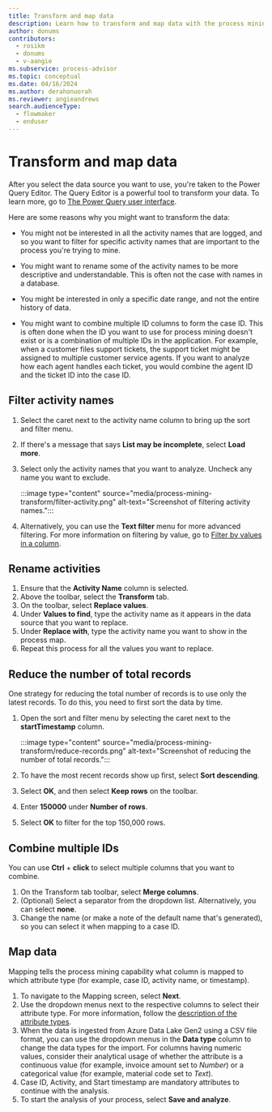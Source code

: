 ```yaml
---
title: Transform and map data
description: Learn how to transform and map data with the process mining capability in Power Automate.
author: donums
contributors:
  - rosikm
  - donums
  - v-aangie  
ms.subservice: process-advisor
ms.topic: conceptual
ms.date: 04/16/2024
ms.author: derahonuorah
ms.reviewer: angieandrews
search.audienceType: 
  - flowmaker
  - enduser
---
```


# Transform and map data

After you select the data source you want to use, you're taken to the Power Query Editor. The Query Editor is a powerful tool to transform your data. To learn more, go to [The Power Query user interface](/power-query/power-query-ui).

Here are some reasons why you might want to transform the data:

- You might not be interested in all the activity names that are logged, and so you want to filter for specific activity names that are important to the process you're trying to mine.

- You might want to rename some of the activity names to be more descriptive and understandable. This is often not the case with names in a database.

- You might be interested in only a specific date range, and not the entire history of data.

- You might want to combine multiple ID columns to form the case ID. This is often done when the ID you want to use for process mining doesn't exist or is a combination of multiple IDs in the application. For example, when a customer files support tickets, the support ticket might be assigned to multiple customer service agents. If you want to analyze how each agent handles each ticket, you would combine the agent ID and the ticket ID into the case ID.

## Filter activity names

1. Select the caret next to the activity name column to bring up the sort and filter menu.
1. If there's a message that says **List may be incomplete**, select **Load more**.
1. Select only the activity names that you want to analyze. Uncheck any name you want to exclude.

    :::image type="content" source="media/process-mining-transform/filter-activity.png" alt-text="Screenshot of filtering activity names.":::

1. Alternatively, you can use the **Text filter** menu for more advanced filtering. For more information on filtering by value, go to [Filter by values in a column](/power-query/filter-values).

## Rename activities

1. Ensure that the **Activity Name** column is selected.
1. Above the toolbar, select the **Transform** tab.
1. On the toolbar, select **Replace values**.
1. Under **Values to find**, type the activity name as it appears in the data source that you want to replace.
1. Under **Replace with**, type the activity name you want to show in the process map.
1. Repeat this process for all the values you want to replace.

## Reduce the number of total records

One strategy for reducing the total number of records is to use only the latest records. To do this, you need to first sort the data by time.

1. Open the sort and filter menu by selecting the caret next to the **startTimestamp** column.

    :::image type="content" source="media/process-mining-transform/reduce-records.png" alt-text="Screenshot of reducing the number of total records.":::

1. To have the most recent records show up first, select **Sort descending**.
1. Select **OK**, and then select **Keep rows** on the toolbar.
1. Enter **150000** under **Number of rows**.
1. Select **OK** to filter for the top 150,000 rows.

## Combine multiple IDs

You can use **Ctrl** + **click** to select multiple columns that you want to combine.

1. On the Transform tab toolbar, select **Merge columns**.
1. (Optional) Select a separator from the dropdown list. Alternatively, you can select **none**.
1. Change the name (or make a note of the default name that's generated), so you can select it when mapping to a case ID.

## Map data

Mapping tells the process mining capability what column is mapped to which attribute type (for example, case ID, activity name, or timestamp).

1. To navigate to the Mapping screen, select **Next**.
1. Use the dropdown menus next to the respective columns to select their attribute type. For more information, follow the [description of the attribute types](process-mining-processes-and-data.md#data-requirements).
1. When the data is ingested from Azure Data Lake Gen2 using a CSV file format, you can use the dropdown menus in the **Data type** column to change the data types for the import. For columns having numeric values, consider their analytical usage of whether the attribute is a continuous value (for example, invoice amount set to *Number*) or a categorical value (for example, material code set to *Text*).
1. Case ID, Activity, and Start timestamp are mandatory attributes to continue with the analysis.
1. To start the analysis of your process, select **Save and analyze**.
